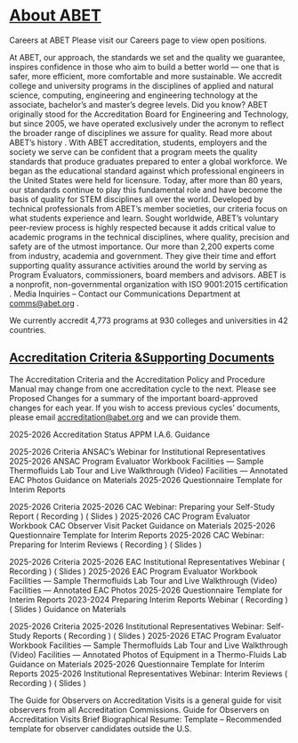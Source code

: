 # [About ABET](https://www.abet.org/about-abet/)

Careers at ABET
Please visit our
Careers page
to view open positions.

At ABET, our approach, the standards we set and the quality we guarantee, inspires confidence in those who aim to build a better world — one that is safer, more efficient, more comfortable and more sustainable.
We accredit college and university programs in the disciplines of applied and natural science, computing, engineering and engineering technology at the associate, bachelor’s and master’s degree levels.
Did you know?
ABET originally stood for the Accreditation Board for Engineering and Technology, but since 2005, we have operated exclusively under the acronym to reflect the broader range of disciplines we assure for quality.
Read more about ABET’s history
.
With ABET accreditation, students, employers and the society we serve can be confident that a program meets the quality standards that produce graduates prepared to enter a global workforce.
We began as the educational standard against which professional engineers in the United States were held for licensure. Today, after more than 80 years, our standards continue to play this fundamental role and have become the basis of quality for STEM disciplines all over the world.
Developed by technical professionals from ABET’s member societies, our criteria focus on what students experience and learn. Sought worldwide, ABET’s voluntary peer-review process is highly respected because it adds critical value to academic programs in the technical disciplines, where quality, precision and safety are of the utmost importance.
Our more than 2,200 experts come from industry, academia and government. They give their time and effort supporting quality assurance activities around the world by serving as Program Evaluators, commissioners, board members and advisors.
ABET is a nonprofit, non-governmental organization with
ISO 9001:2015 certification
.
Media Inquiries
– Contact our Communications Department at
comms@abet.org
.

We currently accredit 4,773 programs at 930 colleges and universities in 42 countries.

## [Accreditation Criteria &Supporting Documents](https://www.abet.org/accreditation/accreditation-criteria/)

The
Accreditation Criteria
and the
Accreditation Policy and Procedure Manual
may change from one accreditation cycle to the next. Please see
Proposed Changes
for a summary of the important board-approved changes for each year.
If you wish to access previous cycles’ documents, please email
accreditation@abet.org
and we can provide them.

2025-2026
Accreditation Status APPM I.A.6. Guidance

2025-2026 Criteria
ANSAC’s Webinar for Institutional Representatives
2025-2026 ANSAC Program Evaluator Workbook
Facilities — Sample Thermofluids Lab Tour and Live Walkthrough (Video)
Facilities — Annotated EAC Photos
Guidance on Materials
2025-2026 Questionnaire Template for Interim Reports

2025-2026 Criteria
2025-2026 CAC Webinar: Preparing your Self-Study Report (
Recording
) (
Slides
)
2025-2026 CAC Program Evaluator Workbook
CAC Observer Visit Packet
Guidance on Materials
2025-2026 Questionnaire Template for Interim Reports
2025-2026 CAC Webinar: Preparing for Interim Reviews (
Recording
) (
Slides
)

2025-2026 Criteria
2025-2026 EAC Institutional Representatives Webinar (
Recording
) (
Slides
)
2025-2026 EAC Program Evaluator Workbook
Facilities — Sample Thermofluids Lab Tour and Live Walkthrough (Video)
Facilities — Annotated EAC Photos
2025-2026 Questionnaire Template for Interim Reports
2023-2024 Preparing Interim Reports Webinar (
Recording
) (
Slides
)
Guidance on Materials

2025-2026 Criteria
2025-2026 Institutional Representatives Webinar: Self-Study Reports (
Recording
) (
Slides
)
2025-2026 ETAC Program Evaluator Workbook
Facilities — Sample Thermofluids Lab Tour and Live Walkthrough (Video)
Facilities — Annotated Photos of Equipment in a Thermo-Fluids Lab
Guidance on Materials
2025-2026 Questionnaire Template for Interim Reports
2025-2026 Institutional Representatives Webinar: Interim Reviews (
Recording
) (
Slides
)

The Guide for Observers on Accreditation Visits is a general guide for visit observers from all Accreditation Commissions.
Guide for Observers on Accreditation Visits
Brief Biographical Resume: Template
– Recommended template for observer candidates outside the U.S.